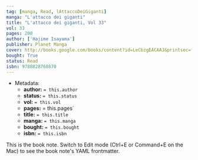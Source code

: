 ```yaml
---
tag: [manga, Read, lAttaccoDeiGiganti]
manga: "L'attacco dei giganti"
title: "L'attacco dei giganti, Vol 33"
vol: 33
pages: 200
author: ['Hajime Isayama']
publisher: Planet Manga
cover: http://books.google.com/books/content?id=LeCbzgEACAAJ&printsec=frontcover&img=1&zoom=1&source=gbs_api
bought: True
status: Read
isbn: 9788828760870
---
```


- Metadata:
    - **author:** `= this.author`
    - **status:** `= this.status`
    - **vol:** `= this.vol`
    - **pages:** = this.pages`
    - **title:** `= this.title`
    - **manga:** `= this.manga`
    - **bought:** `= this.bought`
    - **isbn:** `= this.isbn`


This is the book note. Switch to Edit mode (Ctrl+E or Command+E on the Mac) to see the book note's YAML frontmatter.